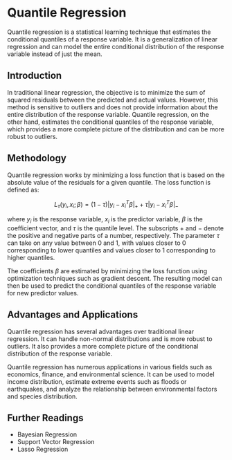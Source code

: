 # Quantile Regression

Quantile regression is a statistical learning technique that estimates the conditional quantiles of a response variable. It is a generalization of linear regression and can model the entire conditional distribution of the response variable instead of just the mean. 

## Introduction

In traditional linear regression, the objective is to minimize the sum of squared residuals between the predicted and actual values. However, this method is sensitive to outliers and does not provide information about the entire distribution of the response variable. Quantile regression, on the other hand, estimates the conditional quantiles of the response variable, which provides a more complete picture of the distribution and can be more robust to outliers.

## Methodology

Quantile regression works by minimizing a loss function that is based on the absolute value of the residuals for a given quantile. The loss function is defined as:

$$L_{\tau}(y_i,x_i;\beta) = (1-\tau)|y_i-x_i^T\beta|_{+} + \tau|y_i-x_i^T\beta|_{-}$$

where $y_i$ is the response variable, $x_i$ is the predictor variable, $\beta$ is the coefficient vector, and $\tau$ is the quantile level. The subscripts $+$ and $-$ denote the positive and negative parts of a number, respectively. The parameter $\tau$ can take on any value between 0 and 1, with values closer to 0 corresponding to lower quantiles and values closer to 1 corresponding to higher quantiles.

The coefficients $\beta$ are estimated by minimizing the loss function using optimization techniques such as gradient descent. The resulting model can then be used to predict the conditional quantiles of the response variable for new predictor values.

## Advantages and Applications

Quantile regression has several advantages over traditional linear regression. It can handle non-normal distributions and is more robust to outliers. It also provides a more complete picture of the conditional distribution of the response variable.

Quantile regression has numerous applications in various fields such as economics, finance, and environmental science. It can be used to model income distribution, estimate extreme events such as floods or earthquakes, and analyze the relationship between environmental factors and species distribution.

## Further Readings

- Bayesian Regression
- Support Vector Regression
- Lasso Regression
